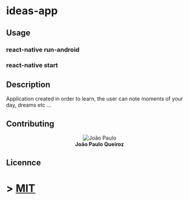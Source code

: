 # ideas-app
## Usage
### react-native run-android
### react-native start
## Description
  Application created in order to learn, the user can note moments of your day, dreams etc ...

## Contributing
<p align="center">
  <img src="https://avatars1.githubusercontent.com/u/20147907?s=400&u=8e9a1fc254784b7eb43d8ee39707bc2ad7c70996&v=4" alt="João Paulo" />
  <br />
  <b>João Paulo Queiroz</b>
</p>

## Licennce
# > [MIT](https://choosealicense.com/licenses/mit/)
